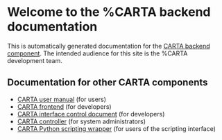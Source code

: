 Welcome to the %CARTA backend documentation
==========================================

This is automatically generated documentation for the [CARTA backend component](https://github.com/CARTAvis/carta-backend). The intended audience for this site is the %CARTA development team.

Documentation for other CARTA components
----------------------------------------

* [CARTA user manual](https://carta.readthedocs.io) (for users)
* [CARTA frontend](https://cartavis.org/carta-frontend/) (for developers)
* [CARTA interface control document](https://carta-protobuf.readthedocs.io) (for developers)
* [CARTA controller](https://carta-controller.readthedocs.io) (for system administrators)
* [CARTA Python scripting wrapper](https://carta-python.readthedocs.io) (for users of the scripting interface)
